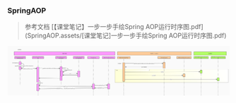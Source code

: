 ### SpringAOP

> 参考文档 [【课堂笔记】一步一步手绘Spring AOP运行时序图.pdf](SpringAOP.assets/[课堂笔记]一步一步手绘Spring AOP运行时序图.pdf) 

![时序图](SpringAOP.assets/时序图.jpg)

